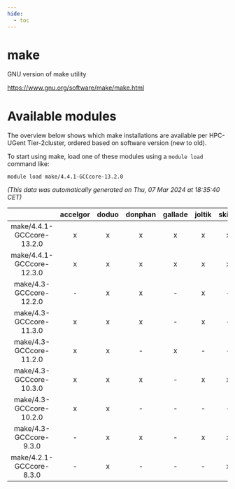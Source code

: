 ```yaml
---
hide:
  - toc
---
```


make
====


GNU version of make utility

https://www.gnu.org/software/make/make.html
# Available modules


The overview below shows which make installations are available per HPC-UGent Tier-2cluster, ordered based on software version (new to old).

To start using make, load one of these modules using a `module load` command like:

```shell
module load make/4.4.1-GCCcore-13.2.0
```

*(This data was automatically generated on Thu, 07 Mar 2024 at 18:35:40 CET)*  

| |accelgor|doduo|donphan|gallade|joltik|skitty|
| :---: | :---: | :---: | :---: | :---: | :---: | :---: |
|make/4.4.1-GCCcore-13.2.0|x|x|x|x|x|x|
|make/4.4.1-GCCcore-12.3.0|x|x|x|x|x|x|
|make/4.3-GCCcore-12.2.0|-|x|x|-|x|-|
|make/4.3-GCCcore-11.3.0|x|x|x|-|x|-|
|make/4.3-GCCcore-11.2.0|x|x|-|x|-|-|
|make/4.3-GCCcore-10.3.0|x|x|x|-|x|x|
|make/4.3-GCCcore-10.2.0|x|x|-|-|-|-|
|make/4.3-GCCcore-9.3.0|-|x|x|-|x|x|
|make/4.2.1-GCCcore-8.3.0|-|x|-|-|-|x|
